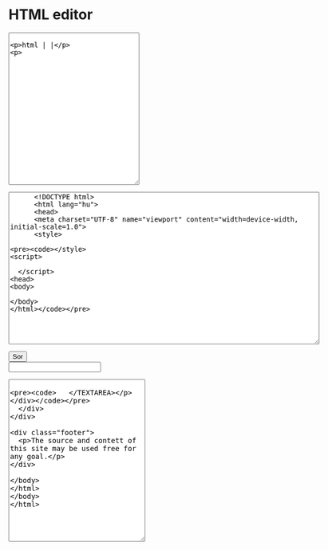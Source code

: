 <!DOCTYPE html>
<html lang="hu">
<head>
<meta charset="UTF-8" name="viewport" content="width=device-width, initial-scale=1.0">
<style>
* {
  box-sizing: border-box;
}

#tag {
line-height: 20px; /*must be given in px, used in getPos(e) function */
}

#hedit {
user-select:text;  
line-height: 15px; /*must be given in px, used in getPos(e) function */
}

#dom {
line-height: 15px; /*must be equal to hedit*/
}

.row::after {
  content: "";
  clear: both;
  display: table;
}

[class*="col-"] {
  float: left;
  padding: 15px;
}

html {
  font-family: "Lucida Sans", sans-serif;
}

.header {
  background-color: #33cccc;
  color: #ffffff;
  padding: 15px;
}

.menu ul {
  list-style-type: none;
  margin: 0;
  padding: 0;
}

.menu li {
  padding: 8px;
  margin-bottom: 7px;
  background-color: #33b5e5;
  color: #ffffff;
  box-shadow: 0 1px 3px rgba(0,0,0,0.12), 0 1px 2px rgba(0,0,0,0.24);
  /*white-space: normal;*/
  text-align: center;
  /*overflow: hidden;
  white-space: nowrap;
  text-overfow: ellipsis;*/
}

.menu li:hover {
  background-color: #0099cc;
  
}

.menu ul ul {
   display: none;
}

.menu li:hover > ul {    
	display: block;
	margin-left: 5px;
	margin-right: 40px;
}



.aside {
  background-color: #33b5e5;
  padding: 15px;
  color: #ffffff;
  text-align: center;
  font-size: 14px;
  box-shadow: 0 1px 3px rgba(0,0,0,0.12), 0 1px 2px rgba(0,0,0,0.24);
}

.footer {
  background-color: #33cccc;
  color: #ffffff;
  text-align: center;
  font-size: 12px;
  padding: 15px;
}

/* For mobile phones: */
[class*="col-"] {
  width: 100%;
}

@media only screen and (min-width: 600px) {
  /* For tablets: */
  .col-s-1 {width: 8.33%;}
  .col-s-2 {width: 16.66%;}
  .col-s-3 {width: 25%;}
  .col-s-4 {width: 33.33%;}
  .col-s-5 {width: 41.66%;}
  .col-s-6 {width: 50%;}
  .col-s-7 {width: 58.33%;}
  .col-s-8 {width: 66.66%;}
  .col-s-9 {width: 75%;}
  .col-s-10 {width: 83.33%;}
  .col-s-11 {width: 91.66%;}
  .col-s-12 {width: 100%;}
}
@media only screen and (min-width: 768px) {
  /* For desktop: */
  .col-1 {width: 8.33%;}
  .col-2 {width: 16.66%;}
  .col-3 {width: 25%;}
  .col-4 {width: 33.33%;}
  .col-5 {width: 41.66%;}
  .col-6 {width: 50%;}
  .col-7 {width: 58.33%;}
  .col-8 {width: 66.66%;}
  .col-9 {width: 75%;}
  .col-10 {width: 83.33%;}
  .col-11 {width: 91.66%;}
  .col-12 {width: 100%;}
}
</style>
<script language="javascript">
let heditFocus = 0;
let mouseDown = 0;
/*
function markTag(e){
if heditMarked == 0  { 
var x=e.clientX*1;
var y=parseFloat(e.clientY*1);
var cursor="Your Mouse Position Is : " + x + " and " + y;
}
}
*/

function mUp(e){



mouseDown=1;
mouseDown=0;
heditFocus = 1;	
document.getElementById("hedit").focus();
focusHedit(e);


document.getElementById("hedit").focus();
document.getElementById("hedit").focus();
var edlines = document.getElementById("hedit").value.split("\n");
var editorCords = document.getElementById("hedit").getClientRects()[0];
var textarea = document.getElementById ("hedit");
var style = window.getComputedStyle (textarea, null);
var rh = style.getPropertyValue ("line-height"); // get the line height, if given in px
rh=rh.replace("px", "");
lih=parseFloat(rh);

//var rh = textarea.style.lineHeight;
var x=e.clientX*1;
var ex=parseFloat(editorCords.x*1);
var y=parseFloat(e.clientY*1);
var ey=parseFloat(editorCords.y*1);
var rp=Math.floor((y - ey)/lih); //number of the line where the cursor is

/*
// re-use canvas object for better performance
var font = document.getElementById("hedit").style.font;
//let canvas = getTextWidth.canvas;
//document.getElementById("tag").value="mukodik";
let canvas = document.createElement("canvas");
document.getElementById("hedit").appendChild(canvas);
  const context = canvas.getContext("2d");
  context.font = font;
  const metrics = context.measureText(line);
var width = metrics.width;
var curPos = Math.floor(width/(x-ex)*line.length);  //this is correct just if the typeface is monospace(letter-width is equal)
*/
let linebrake=0;
let startp=0;
for(var edx = 0; edx < rp; edx++) {  
        if (edx+linebrake >= rp){break;} 
        startp += (edlines[edx].length+1);
        if (edlines[edx].length>document.getElementById("hedit").cols){
          linebrake += Math.floor(edlines[edx].length/document.getElementById("hedit").cols);
          
          }       
        
    }

//var curPos= textarea.selectionEnd-startp;

var edline = edlines[rp-linebrake];
var curPos= textarea.selectionStart-startp;



//var curpos= 10;
//if (line == "/n"){line = "nemures";}
//console.log(edlines);
const Aline = edline.split(""); //Array.from(edline);



var typ="";
var t="";
var t2="";

//document.getElementById("tag").value="mukodik";  //"mukodik\n   \n \n ";
//document.getElementById("hedit").focus();

var ct="";  //collecting the text

for(let i = curPos-1; i >= 0; i--) {

        if(i < 0) {
            break;
        }
		
        if (Aline[i]== " "){
		  t2=ct;
		  ct="";
		} else if (Aline[i]== "<"){
		  t=ct;
		  ct="";
		  if(t2==""){typ="tag";break;} else {typ="par";break;}
		} else if (Aline[i]=='"'){
		  t2=ct;
		  ct="";
		  typ="pav"; break;
		} else if (Aline[i]=="="){
		  if(t2==""){t2=ct;ct="";typ="paf";break;} else {t=ct;ct="";break;}
		} else if (Aline[i]==">"){
		  t=ct;
		  ct="";
		  typ="dat"; break;
		} else if (Aline[i]=="/"){
		  t=ct;
		  ct="";
		  typ="ctg"; break;		
		} else {
			ct=Aline[i]+ct;
			}
    }
	



 
var att = [ 
['p', 'class', 'id', 'style="text-align: center/left/right; font-size:12px; color:red; background-color: yellow;"', 'tabindex', 'title', 'accesskey', 'contenteditable', 'dir', 'contextmenu', 'draggable', 'dropzone', 'hidden', 'translate', 'onblur', 'onchange', 'onfocus', 'onload', 'onsearch', 'onselect', 'onsubmit', 'onkeypress', 'onclick', 'ondblclick', 'ondrag', 'ondragenter', 'ondragleave', 'ondragover', 'onmouseover', 'onwheel', 'onscroll', 'oncopy', 'onpaste', 'onplay', 'onabort', 'onpause', 'onvolumechange', 'onerror', 'onshow', 'ontoggle']

,['font', 'face', 'size', 'color'] //<font>

,['h1', 'class', 'id', 'style="text-align: center/left/right; font-size:12px; color:red; background-color: yellow;"', 'tabindex', 'title', 'accesskey', 'contenteditable', 'dir', 'contextmenu', 'draggable', 'dropzone', 'hidden', 'translate', 'onblur', 'onchange', 'onfocus', 'onload', 'onsearch', 'onselect', 'onsubmit', 'onkeypress', 'onclick', 'ondblclick', 'ondrag', 'ondragenter', 'ondragleave', 'ongragover', 'onmouseover', 'onwheel', 'onscroll', 'oncopy', 'onpaste', 'onplay', 'onabort', 'onpause', 'onvolumechange', 'onerror', 'onshow', 'ontoggle']
,['a', 'download', 'href', 'hreflang', 'media', 'ping', 'rel', 'target', 'type',        'class', 'id', 'style', 'tabindex', 'title', 'accesskey', 'contenteditable', 'dir', 'contextmenu', 'draggable', 'dropzone', 'hidden', 'translate', 'onblur', 'onchange', 'onfocus', 'onload', 'onsearch', 'onselect', 'onsubmit', 'onkeypress', 'onclick', 'ondblclick', 'ondrag', 'ondragenter', 'ondragleave', 'ongragover', 'onmouseover', 'onwheel', 'onscroll', 'oncopy', 'onpaste', 'onplay', 'onabort', 'onpause', 'onvolumechange', 'onerror', 'onshow', 'ontoggle']
,['b', 'class', 'id', 'style', 'tabindex', 'title', 'accesskey', 'onmouseover']
,['i', 'class', 'id', 'style', 'tabindex', 'title', 'accesskey', 'onmouseover']
,['u', 'class', 'id', 'style', 'tabindex', 'title', 'accesskey', 'onmouseover']
,['br', 'clear=all/left/right/none'] //<br>


,['hr', 'class', 'id', 'style', 'tabindex', 'title', 'accesskey', 'onmouseover']
,['wbr', 'class', 'id', 'style', 'tabindex', 'title', 'accesskey', 'onmouseover']
,['span', 'class', 'id', 'style="text-align: center/left/right; font-size:12px; color:red; background-color: yellow;"', 'tabindex', 'title', 'accesskey', 'onmouseover'] //<span>

,['div', 'class', 'id', 'style="float:left/right; text-align:center/left/right; font-size:12px; color:red; background-color: yellow;"', 'tabindex', 'title', 'accesskey', 'onmouseover']//<div>

,['nav', 'class', 'id', 'style', 'tabindex', 'title', 'accesskey', 'onmouseover']//nav search-engines-friendly
,['main', 'class', 'id', 'style', 'tabindex', 'title', 'accesskey', 'onmouseover']//main - the unique content, for search-engines, and against skip-nav functions
,['article', 'class', 'id', 'style', 'tabindex', 'title', 'accesskey', 'onmouseover']
,['object', 'type/data', 'class', 'id', 'style', 'tabindex', 'title', 'accesskey', 'onmouseover']//object
,['ol', 'reversed', 'start="27"', 'type="1/A/a/I/i"', 'class', 'id', 'style="list-style-type:square/disc/circe; line-height:20px; list-style-position:inside/outside;"', 'tabindex', 'title', 'accesskey', 'onmouseover'] //<ol>
,['ul', 'class', 'id', 'style="list-style-type:square/disc/circe; line-height:20px;  list-style-position:inside/outside;"', 'tabindex', 'title', 'accesskey', 'onmouseover'] //<ul>
,['li', 'value="5"', 'class', 'id', 'style="list-style-image: url("im.png"); line-height:20px;"', 'tabindex', 'title', 'accesskey', 'onmouseover'] //<li>
]; //https://www.w3docs.com/learn-html/html-map-tag.html




/*
par    				parameter   <..?1.. ..?2..
pav, vagy paf		paramvalue  ?1=..?2..	paf, ha függvény, és nincs előtte
tag					tag         <..?..	gyakori tag-ek felsorolása, ha t<>"" akkor a kezdetükre szűrje
dat					data		?>...    	nincs teendő
ctg					ctag		<\..?..		
ctg								\			melyik a nyitója - keresni , ha utána még nincsen semmit="")
		
*/
var tt="";
var test="";
//var tti="";	
	if (typ== "tag"){
      if (t==""||t=="b"||t=="h"||t=="hr"){
        tt="<p></>\n<font></>\n<h1></>\n<a></>\n<b></>\n<i></>\n<u></>\n<br></>\n<hr></>\n<wbr></>\n<span></>\n<div></>\n<nav></>\n<main></>\n<article></>\n<object></>\n<ol></>\n<ul></>\n<li></>\n<table></>\n<tr></>\n<th></>\n<td></>\n<pre></>\n<body></>\n<img></>\n<label></>\n<form></>\n<input></>\n<fieldset></>\n<legend></>\n<select></>\n<option></>\n<optgroup></>\n<textarea></>\n<time datetime></\n";
      }else{
      for (var i=0; i<att.length; i++){
        test=att[i][0].slice(0, t.length);
        if (att[i][0].slice(0, t.length)==t){          
          tt=tt+"<"+att[i][0]+"></"+att[i][0]+">\n"
          }
        } //for
      }//if tt else      
      //tt=tti+tt;
/*
	} else if (typ== "<"){
		  t=ct;
		  ct="";
		  if(t2==""){typ="tag";}else{typ="par";}
	} else if (typ=='"'){
		  t2=ct;
		  ct="";
		  typ="pav";
	} else if (typ=="="){
		  if(t2==""){t2=ct;ct="";typ="paf";}else{t=ct;ct="";}
	} else if (typ==">"){
		  t=ct;
		  ct="";
		  typ="dat";
*/
	} else if (typ=="ctg"){		  
     if (t==""||t=="b"||t=="h"||t=="hr"){
        tt="<p></>\n<font></>\n<h1></>\n<a></>\n<b></>\n<i></>\n<u></>\n<br></>\n<hr></>\n<wbr></>\n<span></>\n<div></>\n<nav></>\n<main></>\n<article></>\n<object></>\n<ol></>\n<ul></>\n<li></>\n<table></>\n<tr></>\n<th></>\n<td></>\n<pre></>\n<body></>\n<img></>\n<label></>\n<form></>\n<input></>\n<fieldset></>\n<legend></>\n<select></>\n<option></>\n<optgroup></>\n<textarea></>\n<time datetime></\n";
      }else{
      for (var i=0; i<att.length; i++){
        test=att[i][0].slice(0, t.length);
        if (att[i][0].slice(0, t.length)==t){          
          tt=tt+"/"+att[i][0]+">\n"
          }
        } //for
      }//if tt else      


//      var maxj=0;
//      for (var i=rp; i>=0; i--){
//        maxj=Aline[i].length-1;
//        for (var j=maxj; j>=0; j--){
//          test=Aline[i][j];
//          if (Aline[i][j]="<"){          
//            if (Aline[i][min(maxj,j+1)]==t.indexOf(0) && Aline[i][min(maxj,j+2)]==t.indexOf(1) && Aline[i][min(maxj,j+3)]==t.indexOf(2) && Aline[i][min(maxj,j+4)]==t.indexOf(3)){
              
//              }
//            } //if
//          } //for j
//        } //for i
	} else {
    tt="<p></>\n<font></>\n<h1></>\n<a></>\n<b></>\n<i></>\n<u></>\n<br></>\n<hr></>\n<wbr></>\n<span></>\n<div></>\n<nav></>\n<main></>\n<article></>\n<object></>\n<ol></>\n<ul></>\n<li></>\n<table></>\n<tr></>\n<th></>\n<td></>\n<pre></>\n<body></>\n<img></>\n<label></>\n<form></>\n<input></>\n<fieldset></>\n<legend></>\n<select></>\n<option></>\n<optgroup></>\n<textarea></>\n<time datetime></\n";
	}	
	
/*	
var att = ['p', 'font', 'h1', 'a', 'b', 'i', 'u', 'br', 'hr', 'wbr', 'span', 'div', 'nav', 'main', 'article', 'object', 'ol', 'ul', 'li', 'table', 'tr', 'th', 'td', 'pre', 'body', 'img', 'label', 'form', 'input', 'fieldset', 'legend', 'select', 'option', 'optgroup', 'textarea', 'time datetime="2018-09-28 19:00"'];
*/

//document.getElementById("tag").focus();
//tt="mukodik\n   \n \n ";		
document.getElementById("tag").value=tt;
document.getElementById("hedit").focus();
//document.getElementById("tag").focus();

} //funct mUp
 


//function mUp(e){
//mouseDown=0;
//focusHedit(e);
//}

function focusHedit(e){
//alert(cursor);
if (e.ctrlKey || e.shiftKey || mouseDown==1) {
heditFocus = 1;
//document.getElementById("hedit").focus();
} else{
//heditFocus = 0;
//document.getElementById("tag").focus();
}
  
}//focusHedit(e){

function hedKdown(e){
if (e.keyCode == 9 || e.which == 9) { // Ha a Tab billentyűt nyomták le
    e.preventDefault(); // Megakadályozzuk az alapértelmezett viselkedést
    var start = this.selectionStart; // A kijelölés kezdő pozícióját elmentjük
    var end = this.selectionEnd; // A kijelölés végének pozícióját elmentjük
    this.value = this.value.substring(0, start) + "   " + this.value.substring(end); // Beszúrjuk a tabulátor karaktert a kijelölt szöveg helyére
    this.selectionEnd = start + 3; // Visszaállítjuk a kijelölést a beszúrt karakter után
  }
  
} //hedKdown(e)
 
function hedPaste(e){
/*
  var paste = (e.clipboardData || window.clipboardData).getData("text"); // A beillesztett szöveg lekérése
  var edlines = document.getElementById("hedit").value.split("\n");
  document.getElementById("hedit").value = "";
  for(var i = 0; i < edlines.length; i++) {  
    edlines[i].replace(/\t/g, " "); // Lecseréljük a tabulátorokat szóközre)    
    document.getElementById("hedit").value += edlines[i]+"\n";    
    }  

  //paste.replace(/\t/g, " "); // Lecseréljük a tabulátorokat szóközre
  //e.clipboardData.setData("text/plain", paste); // Beállítjuk a vágólap tartalmát
  //e.preventDefault(); // Megakadályozzuk az alapértelmezett viselkedést
*/
} //funct hedPaste



//function focusTag(e){
//if (!e.ctrlKey && !e.shiftKey && e.which<>1 && e.which<>3) {
//heditFocus = 0;
//}
//}
 
function markTag(e){
if (heditFocus == 0)  {

var lines = document.getElementById("tag").value.split("\n");

var editorCords = document.getElementById("tag").getClientRects()[0];

var textarea = document.getElementById ("tag");
var style = window.getComputedStyle (textarea, null);
var rh = style.getPropertyValue ("line-height"); // get the line height, if given in px
rh.replace("px", "");
lih=parseFloat(rh);
//var rh = textarea.style.lineHeight;

var x=e.clientX*1;
var y=parseFloat(e.clientY*1);
var ey=parseFloat(editorCords.y*1);
var rp=Math.floor((y - ey)/lih); //number of the line where the cursor is
if (rp<0){rp=0;}
var cursor="Your Mouse Position Is : " + x + " and " + rp;

//alert (cursor);
var linenum = Math.min(lines.length-1, rp);
var startPos = 0;
for(var x = 0; x < lines.length; x++) {
        if(x == linenum) {
            break;
        }
        startPos += (lines[x].length+1);
    }
document.getElementById("tag").focus();
document.getElementById("tag").selectionStart = startPos;
document.getElementById("tag").selectionEnd = startPos + lines[linenum].length;
//document.getElementById("hedit").focus();
}
}


function getPos(e){

heditFocus = 0;

var lines = document.getElementById("tag").value.split("\n");
//var rh = document.getElementById("tag").style.lineHeight;//lines.length;

var editorCords = document.getElementById("tag").getClientRects()[0];
//var cursorCords = window.getSelection().getRangeAt(0).getClientRects()[0];
//var ch=cursorCords.height*1;
//var line=0;    
//if (editorCords && cursorCords) {
//   line = Math.floor((cursorCords.y - editorCords.y) / cursorCords.height);
//   alert(line);
//}


var textarea = document.getElementById ("tag");
var style = window.getComputedStyle (textarea, null);
var rh = style.getPropertyValue ("line-height"); // get the line height, if given in px
rh.replace("px", "");
lih=parseFloat(rh);
//var rh = textarea.style.lineHeight;

var x=e.clientX*1;
var y=parseFloat(e.clientY*1);
var ey=parseFloat(editorCords.y*1);
var rp=Math.floor((y - ey)/lih);
if (rp<0){rp=0;}
var cursor="Your Mouse Position Is : " + x + " and " + rp;

//alert (cursor);
var linenum = Math.min(lines.length-1, rp);
var startPos = 0;
for(var x = 0; x < lines.length; x++) {
        if(x == linenum) {
            break;
        }
        startPos += (lines[x].length+1);
    }
document.getElementById("tag").focus();
document.getElementById("tag").selectionStart = startPos;
document.getElementById("tag").selectionEnd = startPos + lines[linenum].length;
}

function getli()
{
/*
var x=document.finli.inli.value;
var lines = document.getElementById("hedit").value.split("\n");
var lastLine = lines[lines.length - 1];
//alert(lines[x]);
document.getElementById("tag").value="<p></p>\n<h></h>\n<br>";
*/
}

</script>
</head>
<body>

<div class="header">
  <h1>HTML editor</h1>
</div>

<div class="row">
  <div class="col-3 col-s-3 menu">
    <p><TEXTAREA name="dom" rows="20" cols="30">
    
   html
   |
   |
   
   
   </TEXTAREA></p>
  </div>

  <div class="col-6 col-s-9">    
    <p><TEXTAREA id="hedit" name="hedit" rows="20" cols="75" onpaste=hedPaste(event) onkeydown=focusHedit(event) onkeydown=hedKdown(event) onmouseup=mUp(event) onkeyup=focusHedit(event) onmousemove=markTag(event)>
      <!DOCTYPE html>
      <html lang="hu">
      <head>
      <meta charset="UTF-8" name="viewport" content="width=device-width, initial-scale=1.0">
      <style>

    </style>
    <script>

      </script>
    <head>
    <body>

    </body>
    </html>


   </TEXTAREA>
   <form name = "finli"><INPUT type="button" name="btn" value="Sor" onclick=getli()><input type="text" name = "inli"></form>
   </p>
  </div>

  <div class="col-3 col-s-12">
    <div class="aside">
	    <p><TEXTAREA id="tag" style="font-size: 14px" name="tag" rows="20" cols="30" onmouseover=getPos(event)>
    
  
  
   
       </TEXTAREA></p>  
    </div>
  </div>
</div>

<div class="footer">
  <p>The source and contett of this site may be used free for any goal.</p>
</div>

</body>
</html>
